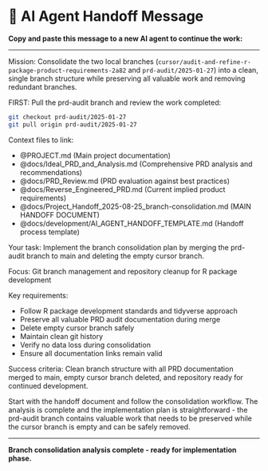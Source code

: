 # 🤖 AI Agent Handoff Message

**Copy and paste this message to a new AI agent to continue the work:**

---

Mission: Consolidate the two local branches (`cursor/audit-and-refine-r-package-product-requirements-2a82` and `prd-audit/2025-01-27`) into a clean, single branch structure while preserving all valuable work and removing redundant branches.

FIRST: Pull the prd-audit branch and review the work completed:
```bash
git checkout prd-audit/2025-01-27
git pull origin prd-audit/2025-01-27
```

Context files to link:
- @PROJECT.md (Main project documentation)
- @docs/Ideal_PRD_and_Analysis.md (Comprehensive PRD analysis and recommendations)
- @docs/PRD_Review.md (PRD evaluation against best practices)
- @docs/Reverse_Engineered_PRD.md (Current implied product requirements)
- @docs/Project_Handoff_2025-08-25_branch-consolidation.md (MAIN HANDOFF DOCUMENT)
- @docs/development/AI_AGENT_HANDOFF_TEMPLATE.md (Handoff process template)

Your task: Implement the branch consolidation plan by merging the prd-audit branch to main and deleting the empty cursor branch.

Focus: Git branch management and repository cleanup for R package development

Key requirements:
- Follow R package development standards and tidyverse approach
- Preserve all valuable PRD audit documentation during merge
- Delete empty cursor branch safely
- Maintain clean git history
- Verify no data loss during consolidation
- Ensure all documentation links remain valid

Success criteria: Clean branch structure with all PRD documentation merged to main, empty cursor branch deleted, and repository ready for continued development.

Start with the handoff document and follow the consolidation workflow. The analysis is complete and the implementation plan is straightforward - the prd-audit branch contains valuable work that needs to be preserved while the cursor branch is empty and can be safely removed.

---

**Branch consolidation analysis complete - ready for implementation phase.**
